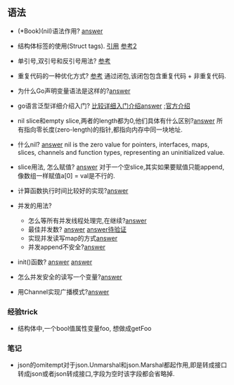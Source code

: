 ## 语法
 - (*Book)(nil)语法作用? [answer](https://stackoverflow.com/questions/60443193/what-does-a-pair-of-round-brackets-syntax-expression-mean-in-go)

 - 结构体标签的使用(Struct tags). [引用](https://www.digitalocean.com/community/tutorials/how-to-use-struct-tags-in-go)
 [参考2](https://stackoverflow.com/a/30889373/8714749)

- 单引号,双引号和反引号用法? [参考](https://golangbyexample.com/double-single-back-quotes-go/)

- 重复代码的一种优化方式? [参考](https://go.dev/doc/articles/wiki/#tmp_12)
通过闭包,该闭包包含重复代码 + 非重复代码.

- 为什么Go声明变量语法是这样的?[answer](https://go.dev/blog/declaration-syntax)

- go语言泛型详细介绍入门? [比较详细入门介绍answer](https://segmentfault.com/a/1190000041634906) ;[官方介绍](https://go.dev/blog/intro-generics)

- nil slice和empty slice,两者的length都为0,他们具体有什么区别?[answer](https://stackoverflow.com/questions/29164375/correct-way-to-initialize-empty-slice)
所有指向零长度(zero-length)的指针,都指向内存中同一块地址.

- 什么nil? [answer](https://stackoverflow.com/questions/35983118/what-does-nil-mean-in-golang#:~:text=nil%20in%20Go%20means%20a,means%20the%20value%20is%20uninitialized)
nil is the zero value for pointers, interfaces, maps, slices, channels and function types, representing an uninitialized value.

- slice用法, 怎么赋值? [answer](https://stackoverflow.com/questions/48700907/how-to-assign-a-value-to-the-empty-slice-after-the-declaration)
对于一个空slice,其实如果要赋值只能append, 像数组一样赋值a[0] = val是不行的.

- 计算函数执行时间比较好的实现?[answer](https://stackoverflow.com/a/45766707/8714749)

- 并发的用法?
  - 怎么等所有并发线程处理完,在继续?[answer](https://stackoverflow.com/questions/18207772/how-to-wait-for-all-goroutines-to-finish-without-using-time-sleep)
  - 最佳并发数? [answer](https://stackoverflow.com/questions/25306073/always-have-x-number-of-goroutines-running-at-any-time)
      [answer待验证](https://stackoverflow.com/questions/44771078/most-efficient-number-of-goroutines-on-this-machine)
  - 实现并发读写map的方式[answer](https://gobyexample.com/mutexes)
  - 并发append不安全?[answer](https://stackoverflow.com/questions/44152988/append-not-thread-safe)
  
- init()函数? [answer](https://stackoverflow.com/a/24790378/8714749) [answer](https://stackoverflow.com/a/49831018/8714749)

- 怎么并发安全的读写一个变量?[answer](https://stackoverflow.com/a/52882045/8714749)

- 用Channel实现广播模式?[answer](https://stackoverflow.com/a/49877632/8714749)

### 经验trick
- 结构体中,一个bool值属性变量foo, 想做成getFoo


### 笔记
- json的omitempt对于json.Unmarshal和json.Marshal都起作用,即是转成接口转成json或者json转成接口,字段为空时该字段都会省略掉.